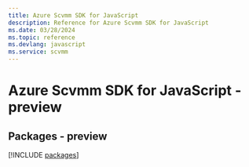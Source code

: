 ```yaml
---
title: Azure Scvmm SDK for JavaScript
description: Reference for Azure Scvmm SDK for JavaScript
ms.date: 03/28/2024
ms.topic: reference
ms.devlang: javascript
ms.service: scvmm
---
```

# Azure Scvmm SDK for JavaScript - preview
## Packages - preview
[!INCLUDE [packages](scvmm-index.md)]